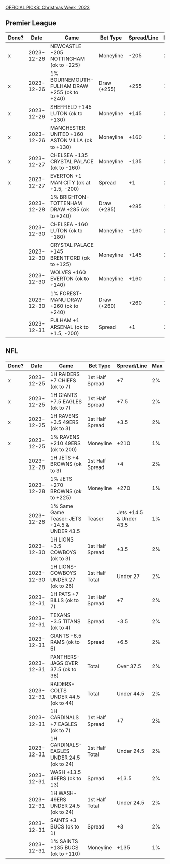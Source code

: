 [OFFICIAL PICKS: Christmas Week, 2023](https://sportspicks.locals.com/post/5044489/official-picks-christmas-week-2023)

## Premier League 

| Done? | Date       | Game                                            | Bet Type    | Spread/Line | Max | Notes            |
| ----- | ---------- | ----------------------------------------------- | ----------- | ----------- | --- | ---------------- |
| x     | 2023-12-26 | NEWCASTLE -205 NOTTINGHAM (ok to -225)          | Moneyline   | -205        | 2%  | ok to -225       |
| x     | 2023-12-26 | 1% BOURNEMOUTH-FULHAM DRAW +255 (ok to +240)    | Draw (+255) | +255        | 1%  | ok to +240       |
| x     | 2023-12-26 | SHEFFIELD +145 LUTON (ok to +130)               | Moneyline   | +145        | 2%  | ok to +130       |
| x     | 2023-12-26 | MANCHESTER UNITED +160 ASTON VILLA (ok to +130) | Moneyline   | +160        | 2%  | ok to +130       |
| x     | 2023-12-27 | CHELSEA -135 CRYSTAL PALACE (ok to -160)        | Moneyline   | -135        | 2%  | ok to -160       |
| x     | 2023-12-27 | EVERTON +1 MAN CITY (ok at +1.5, -200)          | Spread      | +1          | 2%  | ok at +1.5, -200 |
|       | 2023-12-28 | 1% BRIGHTON-TOTTENHAM DRAW +285 (ok to +240)    | Draw (+285) | +285        | 1%  | ok to +240       |
|       | 2023-12-30 | CHELSEA -160 LUTON (ok to -180)                 | Moneyline   | -160        | 2%  | ok to -180       |
|       | 2023-12-30 | CRYSTAL PALACE +145 BRENTFORD (ok to +125)      | Moneyline   | +145        | 2%  | ok to +125       |
|       | 2023-12-30 | WOLVES +160 EVERTON (ok to +140)                | Moneyline   | +160        | 2%  | ok to +140       |
|       | 2023-12-30 | 1% FOREST-MANU DRAW +260 (ok to +240)           | Draw (+260) | +260        | 1%  | ok to +240       |
|       | 2023-12-31 | FULHAM +1 ARSENAL (ok to +1.5, -200)            | Spread      | +1          | 2%  | ok to +1.5, -200 |

## NFL

| Done? | Date       | Game                                         | Bet Type        | Spread/Line             | Max | Notes      |
| ----- | ---------- | -------------------------------------------- | --------------- | ----------------------- | --- | ---------- |
| x     | 2023-12-25 | 1H RAIDERS +7 CHIEFS (ok to 7)               | 1st Half Spread | +7                      | 2%  | ok to 7    |
| x     | 2023-12-25 | 1H GIANTS +7.5 EAGLES (ok to 7)              | 1st Half Spread | +7.5                    | 2%  | ok to 7    |
| x     | 2023-12-25 | 1H RAVENS +3.5 49ERS (ok to 3)               | 1st Half Spread | +3.5                    | 2%  | ok to 3    |
| x     | 2023-12-25 | 1% RAVENS +210 49ERS (ok to 200)             | Moneyline       | +210                    | 1%  | ok to 200  |
|       | 2023-12-28 | 1H JETS +4 BROWNS (ok to 3)                  | 1st Half Spread | +4                      | 2%  | ok to 3    |
|       | 2023-12-28 | 1% JETS +270 BROWNS (ok to +225)             | Moneyline       | +270                    | 1%  | ok to +225 |
|       | 2023-12-28 | 1% Same Game Teaser: JETS +14.5 & UNDER 43.5 | Teaser          | Jets +14.5 & Under 43.5 | 1%  |            |
|       | 2023-12-30 | 1H LIONS +3.5 COWBOYS (ok to 3)              | 1st Half Spread | +3.5                    | 2%  | ok to 3    |
|       | 2023-12-30 | 1H LIONS-COWBOYS UNDER 27 (ok to 26)         | 1st Half Total  | Under 27                | 2%  | ok to 26   |
|       | 2023-12-31 | 1H PATS +7 BILLS (ok to 7)                   | 1st Half Spread | +7                      | 2%  | ok to 7    |
|       | 2023-12-31 | TEXANS -3.5 TITANS (ok to 4)                 | Spread          | -3.5                    | 2%  | ok to 4    |
|       | 2023-12-31 | GIANTS +6.5 RAMS (ok to 6)                   | Spread          | +6.5                    | 2%  | ok to 6    |
|       | 2023-12-31 | PANTHERS-JAGS OVER 37.5 (ok to 38)           | Total           | Over 37.5               | 2%  | ok to 38   |
|       | 2023-12-31 | RAIDERS-COLTS UNDER 44.5 (ok to 44)          | Total           | Under 44.5              | 2%  | ok to 44   |
|       | 2023-12-31 | 1H CARDINALS +7 EAGLES (ok to 7)             | 1st Half Spread | +7                      | 2%  | ok to 7    |
|       | 2023-12-31 | 1H CARDINALS-EAGLES UNDER 24.5 (ok to 24)    | 1st Half Total  | Under 24.5              | 2%  | ok to 24   |
|       | 2023-12-31 | WASH +13.5 49ERS (ok to 13)                  | Spread          | +13.5                   | 2%  | ok to 13   |
|       | 2023-12-31 | 1H WASH-49ERS UNDER 24.5 (ok to 24)          | 1st Half Total  | Under 24.5              | 2%  | ok to 24   |
|       | 2023-12-31 | SAINTS +3 BUCS (ok to 1)                     | Spread          | +3                      | 2%  | ok to 1    |
|       | 2023-12-31 | 1% SAINTS +135 BUCS (ok to +110)             | Moneyline       | +135                    | 1%  | ok to +110 |
